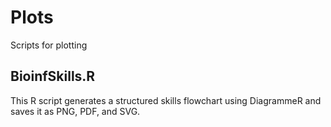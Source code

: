 # Plots
Scripts for plotting

## BioinfSkills.R
This R script generates a structured skills flowchart using DiagrammeR and saves it as PNG, PDF, and SVG.
